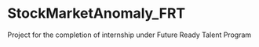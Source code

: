 # StockMarketAnomaly_FRT
Project for the completion of internship under Future Ready Talent Program
